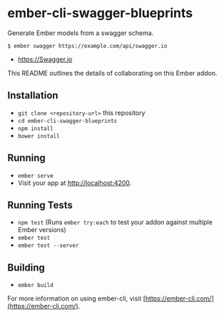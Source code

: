# ember-cli-swagger-blueprints

Generate Ember models from a swagger schema.

```
$ ember swagger https://example.com/api/swagger.io
```

* https://Swagger.io


This README outlines the details of collaborating on this Ember addon.

## Installation

* `git clone <repository-url>` this repository
* `cd ember-cli-swagger-blueprints`
* `npm install`
* `bower install`

## Running

* `ember serve`
* Visit your app at [http://localhost:4200](http://localhost:4200).

## Running Tests

* `npm test` (Runs `ember try:each` to test your addon against multiple Ember versions)
* `ember test`
* `ember test --server`

## Building

* `ember build`

For more information on using ember-cli, visit [https://ember-cli.com/](https://ember-cli.com/).
